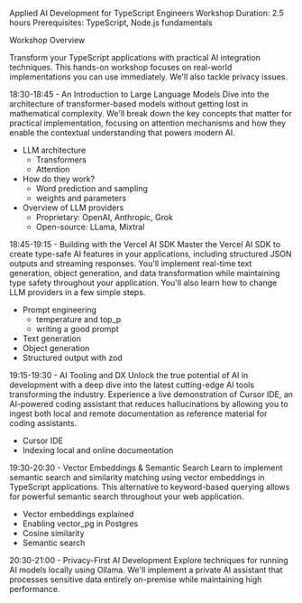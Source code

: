 Applied AI Development for TypeScript Engineers Workshop
Duration: 2.5 hours
Prerequisites: TypeScript, Node.js fundamentals

Workshop Overview

Transform your TypeScript applications with practical AI integration techniques. This hands-on workshop focuses on real-world implementations you can use immediately. We'll also tackle privacy issues.

18:30-18:45 - An Introduction to Large Language Models
Dive into the architecture of transformer-based models without getting lost in mathematical complexity. We'll break down the key concepts that matter for practical implementation, focusing on attention mechanisms and how they enable the contextual understanding that powers modern AI.

- LLM architecture
  - Transformers
  - Attention
- How do they work?
  - Word prediction and sampling
  - weights and parameters
- Overview of LLM providers
  - Proprietary: OpenAI, Anthropic, Grok
  - Open-source: LLama, Mixtral

18:45-19:15 - Building with the Vercel AI SDK
Master the Vercel AI SDK to create type-safe AI features in your applications, including structured JSON outputs and streaming responses. You'll implement real-time text generation, object generation, and data transformation while maintaining type safety throughout your application. You'll also learn how to change LLM providers in a few simple steps.

- Prompt engineering
  - temperature and top_p
  - writing a good prompt
- Text generation
- Object generation
- Structured output with zod

19:15-19:30 - AI Tooling and DX
Unlock the true potential of AI in development with a deep dive into the latest cutting-edge AI tools transforming the industry. Experience a live demonstration of Cursor IDE, an AI-powered coding assistant that reduces hallucinations by allowing you to ingest both local and remote documentation as reference material for coding assistants.

- Cursor IDE
- Indexing local and online documentation

19:30-20:30 - Vector Embeddings & Semantic Search
Learn to implement semantic search and similarity matching using vector embeddings in TypeScript applications.
This alternative to keyword-based querying allows for powerful semantic search throughout your web application.

- Vector embeddings explained
- Enabling vector_pg in Postgres
- Cosine similarity
- Semantic search

20:30-21:00 - Privacy-First AI Development
Explore techniques for running AI models locally using Ollama. We'll implement a private AI assistant that processes sensitive data entirely on-premise while maintaining high performance.
